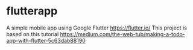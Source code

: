 # flutterapp
A simple mobile app using Google Flutter https://flutter.io/ 
This project is based on this tutorial https://medium.com/the-web-tub/making-a-todo-app-with-flutter-5c63dab88190
